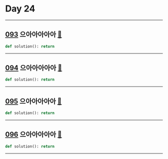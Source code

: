 # Day 24

---

## [093] 으아아아아아 [🔎][093]

>

```python
def solution(): return
```

---

## [094] 으아아아아아 [🔎][094]

>

```python
def solution(): return
```

---

## [095] 으아아아아아 [🔎][095]

>

```python
def solution(): return
```

---

## [096] 으아아아아아 [🔎][096]

>

```python
def solution(): return
```

---

[093]: https://school.programmers.co.kr/learn/courses/30/lessons/120894
[094]: https://school.programmers.co.kr/learn/courses/30/lessons/120895
[095]: https://school.programmers.co.kr/learn/courses/30/lessons/120896
[096]: https://school.programmers.co.kr/learn/courses/30/lessons/120897
